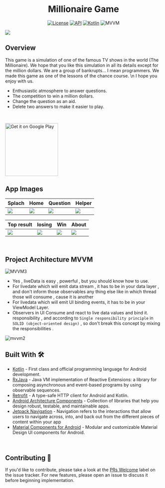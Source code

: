 <h1 align="center">Millionaire Game</h1>

<p align="center">
  <a href="https://opensource.org/licenses/Apache-2.0"><img alt="License" src="https://img.shields.io/badge/License-Apache%202.0-blue.svg"/></a>
  <a href="https://android-arsenal.com/api?level=23"><img alt="API" src="https://img.shields.io/badge/API-21%2B-brightgreen.svg?style=flat"/></a>
  <a href="https://kotlinlang.org"><img alt="Kotlin" src="https://img.shields.io/badge/Kotlin-1.4.xxx-blue"/></a>
  <img alt="MVVM" src="https://img.shields.io/badge/MVVM-Architecture-orange"/>
</p>

![](https://www.microids.com/wp-content/uploads/2020/10/WhoWantsToBeAMillionaire_keyart.jpg)
<br />

## Overview 
This game is a simulation of one of the famous TV shows in the world (The Millionaire). We hope that you like this simulation in all its details except for the million dollars. We are a group of bankrupts... I mean programmers. We made this game as one of the lessons of the chance course. \n I hope you enjoy with us.
- Enthusiastic atmosphere to answer questions.
- The competition to win a million dollars.
- Change the question as an aid.
- Delete two answers to make it easier to play.
<br />

<a href='https://play.google.com/store/apps/details?id=com.moataz.afternoonhadeeth&hl=ar&gl=US'><img alt='Get it on Google Play' src='https://play.google.com/intl/en_us/badges/images/generic/en_badge_web_generic.png' width="170px"/></a>
<br />

## App Images 
Splach | Home | Question | Helper
--- | --- | --- | --- |
![](https://i.ibb.co/Rv8TLG4/photo-2022-09-09-14-28-32.jpg) | ![](https://i.ibb.co/kQhHcpQ/photo-2022-09-09-14-28-44.jpg) | ![](https://i.ibb.co/fvcZyLb/photo-2022-09-09-14-28-47.jpg) | ![](https://i.ibb.co/sJnQwCC/photo-2022-09-09-14-29-32.jpg)

| Top result | losing | Win | About
--- | --- | --- | --- |
![](https://i.ibb.co/ZN91kP7/photo-2022-09-09-14-36-06.jpg) | ![](https://i.ibb.co/Z65K3vV/photo-2022-09-09-14-30-49.jpg) | ![](https://i.ibb.co/thMfm4B/photo-2022-09-09-14-34-09.jpg) | ![](https://i.ibb.co/k98H6xP/photo-2022-09-09-14-29-40.jpg)
<br />
 
  
## Project Architecture MVVM
![MVVM3](https://user-images.githubusercontent.com/1812129/68319232-446cf900-00be-11ea-92cf-cad817b2af2c.png)
- Yes , liveData is easy , powerful , but you should know how to use.
 - For livedate which will emit data stream , it has to be in your
   data layer , and don't inform those observables any thing else like
   in which thread those will consume , cause it is another
 - For livedata which will emit UI binding events, it has to be in your ViewModel Layer.
 - Observers in UI Consume and react to live data values and bind it.
   responsibility , and according to `Single responsibility principle`
  in `SOLID (object-oriented design)` , so don't break this concept by
   mixing the responsibilities .

  ![mvvm2](https://user-images.githubusercontent.com/1812129/68319008-e9d39d00-00bd-11ea-9245-ebedd2a2c067.png)
<br />
  
  ## Built With 🛠
- [Kotlin](https://kotlinlang.org/) - First class and official programming language for Android development.
- [RxJava](https://github.com/ReactiveX/RxJava) - Java VM implementation of Reactive Extensions: a library for composing asynchronous and event-based programs by using observable sequences.
- [Retrofit](https://github.com/square/retrofit) - A type-safe HTTP client for Android and Kotlin.
- [Android Architecture Components](https://developer.android.com/topic/libraries/architecture) - Collection of libraries that help you design robust, testable, and maintainable apps.
- [Jetpack Navigation](https://developer.android.com/jetpack/compose/navigation) - Navigation refers to the interactions that allow users to navigate across, into, and back out from the different pieces of content within your app
- [Material Components for Android](https://github.com/material-components/material-components-android) - Modular and customizable Material Design UI components for Android.
<br />

## Contributing 🤝

If you'd like to contribute, please take a look at the [PRs Welcome](https://github.com/MoatazBadawy/WhoWantsToBeMillionaireGame/labels) label on the issue tracker. For new features, please open an issue to discuss it before beginning implementation.
